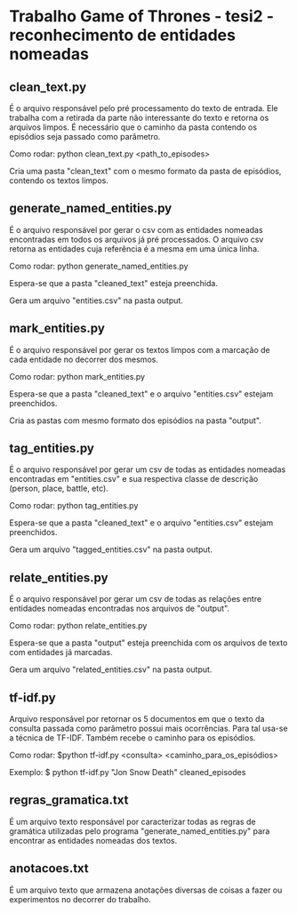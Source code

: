 # Trabalho Game of Thrones - tesi2 - reconhecimento de entidades nomeadas

## clean_text.py

É o arquivo responsável pelo pré processamento do texto de entrada. Ele trabalha com a retirada da parte não interessante do texto e retorna os arquivos limpos. É necessário que o caminho da pasta contendo os episódios seja passado como parâmetro.

Como rodar: python clean_text.py \<path_to_episodes\>

Cria uma pasta "clean_text" com o mesmo formato da pasta de episódios, contendo os textos limpos.

## generate_named_entities.py
É o arquivo responsável por gerar o csv com as entidades nomeadas encontradas em todos os arquivos já pré processados. O arquivo csv retorna as entidades cuja referência é a mesma em uma única linha.

Como rodar: python generate_named_entities.py

Espera-se que a pasta "cleaned_text" esteja preenchida.

Gera um arquivo "entities.csv" na pasta output.


## mark_entities.py
É o arquivo responsável por gerar os textos limpos com a marcação de cada entidade no decorrer dos mesmos.

Como rodar: python mark_entities.py

Espera-se que a pasta "cleaned_text" e o arquivo "entities.csv" estejam preenchidos.

Cria as pastas com mesmo formato dos episódios na pasta "output".

## tag_entities.py
É o arquivo responsável por gerar um csv de todas as entidades nomeadas encontradas em "entities.csv" e sua respectiva classe de descrição (person, place, battle, etc).

Como rodar: python tag_entities.py

Espera-se que a pasta "cleaned_text" e o arquivo "entities.csv" estejam preenchidos.

Gera um arquivo "tagged_entities.csv" na pasta output.

## relate_entities.py
É o arquivo responsável por gerar um csv de todas as relações entre entidades nomeadas encontradas nos arquivos de "output".

Como rodar: python relate_entities.py

Espera-se que a pasta "output" esteja preenchida com os arquivos de texto com entidades já marcadas.

Gera um arquivo "related_entities.csv" na pasta output.

## tf-idf.py
Arquivo responsável por retornar os 5 documentos em que o texto da consulta passada como parâmetro possui mais ocorrências. Para tal usa-se a técnica de TF-IDF. Também recebe o caminho para os episódios.

Como rodar: 
$python tf-idf.py \<consulta\> \<caminho_para_os_episódios\>

Exemplo:
$ python tf-idf.py "Jon Snow Death" cleaned_episodes

## regras_gramatica.txt
É um arquivo texto responsável por caracterizar todas as regras de gramática utilizadas pelo programa "generate_named_entities.py" para encontrar as entidades nomeadas dos textos.

## anotacoes.txt
É um arquivo texto que armazena anotações diversas de coisas a fazer ou experimentos no decorrer do trabalho.
 
